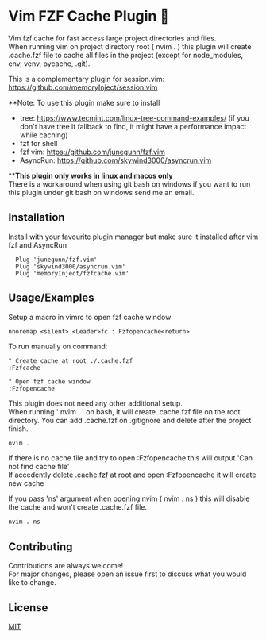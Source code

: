 # Vim FZF Cache Plugin 💾


Vim fzf cache for fast access large project directories and files.   
When running vim on project directory root ( nvim . ) this plugin will create   
.cache.fzf file to cache all files in the project (except for node_modules, env, venv, pycache, .git).  

This is a complementary plugin for session.vim: https://github.com/memoryInject/session.vim 

**Note: To use this plugin make sure to install   
- tree: https://www.tecmint.com/linux-tree-command-examples/ (if you don't have tree it fallback to find, it might have a performance impact while caching)
- fzf for shell
- fzf vim: https://github.com/junegunn/fzf.vim
- AsyncRun: https://github.com/skywind3000/asyncrun.vim

****This plugin only works in linux and macos only**   
There is a workaround when using git bash on windows if you want to run this plugin under git bash on windows send me an email.

## Installation

Install with your favourite plugin manager but make sure it installed after vim fzf and AsyncRun


```vim
  Plug 'junegunn/fzf.vim'
  Plug 'skywind3000/asyncrun.vim'
  Plug 'memoryInject/fzfcache.vim'
```
    
## Usage/Examples

Setup a macro in vimrc to open fzf cache window

```vim
nnoremap <silent> <Leader>fc : Fzfopencache<return> 
```

To run manually on command:

```vim
" Create cache at root ./.cache.fzf
:Fzfcache

" Open fzf cache window
:Fzfopencache
```

This plugin does not need any other additional setup.  
When running ' nvim . ' on bash, it will create .cache.fzf file on the root directory. You can add .cache.fzf on .gitignore and delete after the project finish. 

```bash
nvim .
```

If there is no cache file and try to open  :Fzfopencache this will output 'Can not find cache file'   
If accedently delete .cache.fzf at root and open :Fzfopencache it will create new cache  
  
If you pass 'ns' argument when opening nvim ( nvim . ns ) this will disable the cache and won't create .cache.fzf file.

```bash
nvim . ns
```

## Contributing

Contributions are always welcome!  
For major changes, please open an issue first to discuss what you would like to change.


## License

[MIT](https://choosealicense.com/licenses/mit/)
